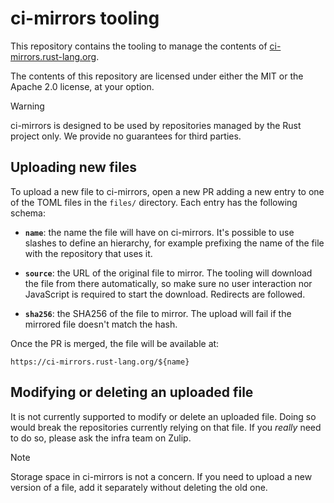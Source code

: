 # ci-mirrors tooling

This repository contains the tooling to manage the contents of
[ci-mirrors.rust-lang.org](https://ci-mirrors.rust-lang.org).

The contents of this repository are licensed under either the MIT or the Apache
2.0 license, at your option.

> [!WARNING]
>
> ci-mirrors is designed to be used by repositories managed by the Rust project
> only. We provide no guarantees for third parties.

## Uploading new files

To upload a new file to ci-mirrors, open a new PR adding a new entry to one of
the TOML files in the `files/` directory. Each entry has the following schema:

* **`name`**: the name the file will have on ci-mirrors. It's possible to use
  slashes to define an hierarchy, for example prefixing the name of the file
  with the repository that uses it.

* **`source`**: the URL of the original file to mirror. The tooling will
  download the file from there automatically, so make sure no user interaction
  nor JavaScript is required to start the download. Redirects are followed.

* **`sha256`**: the SHA256 of the file to mirror. The upload will fail if the
  mirrored file doesn't match the hash.

Once the PR is merged, the file will be available at:

```
https://ci-mirrors.rust-lang.org/${name}
```

## Modifying or deleting an uploaded file

It is not currently supported to modify or delete an uploaded file. Doing so
would break the repositories currently relying on that file. If you *really*
need to do so, please ask the infra team on Zulip.

> [!NOTE]
>
> Storage space in ci-mirrors is not a concern. If you need to upload a new
> version of a file, add it separately without deleting the old one.
